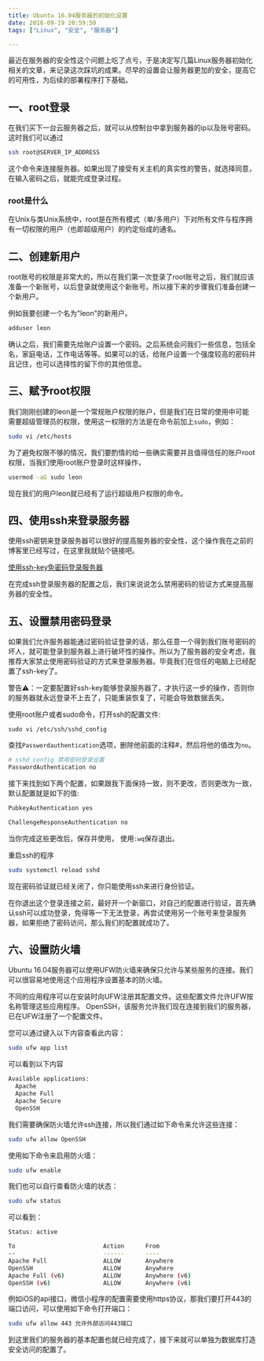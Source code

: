 ```yaml
---
title: Ubuntu 16.04服务器的初始化设置
date: 2018-09-19 20:59:50
tags: ["Linux", "安全", "服务器"]

---
```


最近在服务器的安全性这个问题上吃了点亏，于是决定写几篇Linux服务器初始化相关的文章，来记录这次踩坑的成果。尽早的设置会让服务器更加的安全，提高它的可用性，为后续的部署程序打下基础。

## 一、root登录

在我们买下一台云服务器之后，就可以从控制台中拿到服务器的ip以及账号密码。这时我们可以通过

```bash
ssh root@SERVER_IP_ADDRESS
```

这个命令来连接服务器。如果出现了接受有关主机的真实性的警告，就选择同意，在输入密码之后，就能完成登录过程。

### root是什么

在Unix与类Unix系统中，root是在所有模式（单/多用户）下对所有文件与程序拥有一切权限的用户（也即超级用户）的约定俗成的通名。

## 二、创建新用户

root账号的权限是非常大的，所以在我们第一次登录了root账号之后，我们就应该准备一个新账号，以后登录就使用这个新账号。所以接下来的步骤我们准备创建一个新用户。

例如我要创建一个名为"leon"的新用户。

```bash
adduser leon
```

确认之后，我们需要先给账户设置一个密码。之后系统会问我们一些信息，包括全名，家庭电话，工作电话等等。如果可以的话，给账户设置一个强度较高的密码并且记住，也可以选择性的留下你的其他信息。

<!--more-->

## 三、赋予root权限

我们刚刚创建的leon是一个常规账户权限的账户，但是我们在日常的使用中可能需要超级管理员的权限，使用这一权限的方法是在命令前加上`sudo`，例如：

```bash
sudo vi /etc/hosts
```

为了避免权限不够的情况，我们要酌情的给一些确实需要并且值得信任的账户root权限，当我们使用root账户登录时这样操作，

```bash
usermod -aG sudo leon
```

现在我们的用户leon就已经有了运行超级用户权限的命令。

## 四、使用ssh来登录服务器

使用ssh密钥来登录服务器可以很好的提高服务器的安全性，这个操作我在之前的博客里已经写过，在这里我就贴个链接吧。

[使用ssh-key免密码登录服务器](http://originalix.github.io/2018/04/25/%E5%9C%A8Mac%E4%B8%8A%E4%BD%BF%E7%94%A8ssh-key%E5%85%8D%E5%AF%86%E7%A0%81%E7%99%BB%E5%BD%95%E6%9C%8D%E5%8A%A1%E5%99%A8/)

在完成ssh登录服务器的配置之后，我们来说说怎么禁用密码的验证方式来提高服务器的安全性。

## 五、设置禁用密码登录

如果我们允许服务器能通过密码验证登录的话，那么任意一个得到我们账号密码的坏人，就可能登录到服务器上进行破坏性的操作。所以为了服务器的安全考虑，我推荐大家禁止使用密码验证的方式来登录服务器。毕竟我们在信任的电脑上已经配置了ssh-key了。

警告⚠️：一定要配置好ssh-key能够登录服务器了，才执行这一步的操作，否则你的服务器就永远登录不上去了，只能重装恢复了，可能会导致数据丢失。

使用root账户或者sudo命令，打开ssh的配置文件:

```
sudo vi /etc/ssh/sshd_config
```

查找`Passwordauthentication`选项，删除他前面的注释#，然后将他的值改为`no`。

```bash
# sshd_config 禁用密码登录设置
PasswordAuthentication no
```

接下来找到如下两个配置，如果跟我下面保持一致，则不更改，否则更改为一致，默认配置就是如下的值:

```bash
PubkeyAuthentication yes

ChallengeResponseAuthentication no
```

当你完成这些更改后，保存并使用， 使用`:wq`保存退出。

重启ssh的程序

```bash
sudo systemctl reload sshd
```

现在密码验证就已经关闭了，你只能使用ssh来进行身份验证。

在你退出这个登录连接之前，最好开一个新窗口，对自己的配置进行验证，首先确认ssh可以成功登录，免得等一下无法登录，再尝试使用另一个账号来登录服务器，如果拒绝了密码访问，那么我们的配置就成功了。

## 六、设置防火墙

Ubuntu 16.04服务器可以使用UFW防火墙来确保只允许与某些服务的连接。我们可以很容易地使用这个应用程序设置基本的防火墙。

不同的应用程序可以在安装时向UFW注册其配置文件。这些配置文件允许UFW按名称管理这些应用程序。 OpenSSH，该服务允许我们现在连接到我们的服务器，已在UFW注册了一个配置文件。

您可以通过键入以下内容查看此内容：

```bash
sudo ufw app list
```

可以看到以下内容

```bash
Available applications:
  Apache
  Apache Full
  Apache Secure
  OpenSSH
```

我们需要确保防火墙允许ssh连接，所以我们通过如下命令来允许这些连接：

```bash
sudo ufw allow OpenSSH
```

使用如下命令来启用防火墙：

```bash
sudo ufw enable
```

我们也可以自行查看防火墙的状态：

```bash
sudo ufw status
```

可以看到：

```bash
Status: active

To                         Action      From
--                         ------      ----
Apache Full                ALLOW       Anywhere
OpenSSH                    ALLOW       Anywhere
Apache Full (v6)           ALLOW       Anywhere (v6)
OpenSSH (v6)               ALLOW       Anywhere (v6)
```

例如iOS的api接口，微信小程序的配置需要使用https协议，那我们要打开443的端口访问，可以使用如下命令打开端口：

```bash
sudo ufw allow 443 允许外部访问443端口
```

到这里我们的服务器的基本配置也就已经完成了，接下来就可以单独为数据库打造安全访问的配置了。